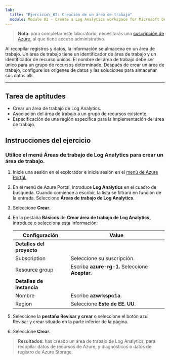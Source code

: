 ```yaml
---
lab:
  title: "Ejercicio\_02: Creación de un área de trabajo"
  module: Module 02 - Create a Log Analytics workspace for Microsoft Defender for Cloud
---
```



>**Nota**: para completar este laboratorio, necesitarás una [suscripción de Azure.](https://azure.microsoft.com/en-us/free/?azure-portal=true) al que tiene acceso administrativo. 


Al recopilar registros y datos, la información se almacena en un área de trabajo. Un área de trabajo tiene un identificador de área de trabajo y un identificador de recurso únicos. El nombre del área de trabajo debe ser único para un grupo de recursos determinado. Después de crear un área de trabajo, configure los orígenes de datos y las soluciones para almacenar sus datos allí. 

---

## Tarea de aptitudes

- Crear un área de trabajo de Log Analytics.
- Asociación del área de trabajo a un grupo de recursos existente.
- Especificación de una región específica para la implementación del área de trabajo.

## Instrucciones del ejercicio 

### Utilice el menú Áreas de trabajo de Log Analytics para crear un área de trabajo.

1. Inicie una sesión en el explorador e inicie sesión en el [menú de Azure Portal.](https://portal.azure.com/)
   
2. En el menú de Azure Portal, introduce **Log Analytics** en el cuadro de búsqueda. Cuando comience a escribir, la lista se filtrará en función de la entrada. Seleccione **Áreas de trabajo de Log Analytics**.

4. Seleccione **Crear**.

5. En la pestaña **Básicos** de **Crear área de trabajo de Log Analytics,** introduce o selecciona esta información:
   
   |Configuración|Value|
   |---|---|
   |**Detalles del proyecto**|
   |Subscription|Seleccione su suscripción.|
   |Resource group|Escriba **azure-rg-1.** Seleccione **Aceptar**.|
   |**Detalles de instancia**|
   |Nombre|Escribe **azwrkspc1a.**|
   |Region|Seleccione **Este de EE. UU**.|

6. Seleccione la **pestaña Revisar y crear** o seleccione el botón azul Revisar y crear situado en la parte inferior de la página.
  
8. Seleccione **Crear**.

> **Resultados:** has creado un área de trabajo de Log Analytics, para recopilar datos de recursos de Azure, y diagnósticos o datos de registro de Azure Storage.
